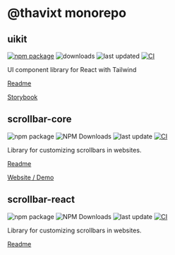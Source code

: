 # @thavixt monorepo

## uikit

[![npm package](https://img.shields.io/npm/v/@thavixt/uikit)](https://www.npmjs.com/package/@thavixt/uikit)
![downloads](https://img.shields.io/npm/dm/@thavixt/uikit)
![last updated](https://img.shields.io/npm/last-update/@thavixt/uikit)
[![CI](https://github.com/thavixt/@thavixt/actions/workflows/uikit.yml/badge.svg)](https://github.com/thavixt/@thavixt/actions/workflows/uikit.yml)

UI component library for React with Tailwind

[Readme](packages/uikit/README.md)

[Storybook](https://thavixt-uikit-storybook.komlosidev.net/)

## scrollbar-core

![npm package](https://img.shields.io/npm/v/@thavixt/uikitscrollbar-core)
![NPM Downloads](https://img.shields.io/npm/dm/@thavixt/uikitscrollbar-core)
![last update](https://img.shields.io/npm/last-update/@thavixt/uikitscrollbar-core)
[![CI](https://github.com/thavixt/@thavixt/actions/workflows/scrollbar.yml/badge.svg)](https://github.com/thavixt/@thavixt/actions/workflows/scrollbar.yml)

Library for customizing scrollbars in websites.

[Readme](packages/scrollbar-core/README.md)

[Website / Demo](https://thavixt-scrollbar.vercel.app/)

## scrollbar-react

![npm package](https://img.shields.io/npm/v/@thavixt/uikitscrollbar-react)
![NPM Downloads](https://img.shields.io/npm/dm/@thavixt/uikitscrollbar-react)
![last update](https://img.shields.io/npm/last-update/@thavixt/uikitscrollbar)
[![CI](https://github.com/thavixt/@thavixt/actions/workflows/scrollbar.yml/badge.svg)](https://github.com/thavixt/@thavixt/actions/workflows/scrollbar-react.yml)

Library for customizing scrollbars in websites.

[Readme](packages/scrollbar-react/README.md)
